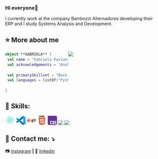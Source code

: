 ### Hi everyone👋

I currently work at the company Bambozzi Alternadores developing their ERP and I study Systems Analysis and Development.
 
## ⭐ More about me

<img align="right" width="300" src="https://i2.wp.com/allhtaccess.info/wp-content/uploads/2018/03/programming.gif?fit=1281%2C716&ssl=1" />

```kotlin
object **GABRIELA** {
 val name = "Gabriela Paviani"
 val acknowledgements = "Analyst and Developer"
 
 val primarySkillset = "Back-END "
 val languages = listOf("Python", "Delphi", "C#", "C++", "HTML", "CSS") 

}
```

## 🚀 **Skills:**  

<code><img height="32" src="https://raw.githubusercontent.com/github/explore/80688e429a7d4ef2fca1e82350fe8e3517d3494d/topics/react/react.png" alt="React"/></code>
<code><img height="30" src="https://raw.githubusercontent.com/github/explore/80688e429a7d4ef2fca1e82350fe8e3517d3494d/topics/visual-studio-code/visual-studio-code.png"></code>
<code><img height="30" src="https://raw.githubusercontent.com/github/explore/80688e429a7d4ef2fca1e82350fe8e3517d3494d/topics/git/git.png"></code>
<code><img height="30" src="https://raw.githubusercontent.com/github/explore/80688e429a7d4ef2fca1e82350fe8e3517d3494d/topics/html/html.png"></code>
<code><img height="30" src="https://raw.githubusercontent.com/github/explore/80688e429a7d4ef2fca1e82350fe8e3517d3494d/topics/css/css.png"></code>
<code><img height="30" src="https://img.shields.io/badge/Python-3776AB?style=for-the-badge&logo=python&logoColor=white"></code>
<code><img height="30" src="https://img.shields.io/badge/Microsoft_SQL_Server-CC2927?style=for-the-badge&logo=microsoft-sql-server&logoColor=white"></code>

[twitter]: https://twitter.com/bxpavirada
[instagram]: https://www.instagram.com/gabispaviani/
[linkedin]: https://www.linkedin.com/in/gabriela-paviani

 ## 💌 **Contact me:** ⤵️

📷 [instagram][instagram] **|** 
👔 [linkedin][linkedin]
